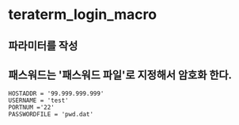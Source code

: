 # teraterm_login_macro
## 파라미터를 작성
## 패스워드는 '패스워드 파일'로 지정해서 암호화 한다. 
```
HOSTADDR = '99.999.999.999'
USERNAME = 'test'
PORTNUM ='22'
PASSWORDFILE = 'pwd.dat'
```

